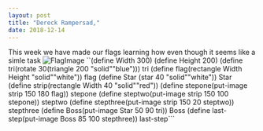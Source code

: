 ```yaml
---
layout: post
title: "Dereck Rampersad,"
date: 2018-12-14
---
```

This week we have made our flags learning how even though it seems like a simle task 
![FlagImage](/images/flagv2.png)
``(define Width 300)
(define Height 200)
(define tri(rotate 30(triangle 200 "solid""blue")))
tri
(define flag(rectangle Width Height "solid""white"))
flag
(define Star (star 40 "solid""white"))
Star
(define strip(rectangle Width 40 "solid""red"))
(define stepone(put-image strip 150 180 flag))
stepone
(define steptwo(put-image strip 150 100 stepone))
steptwo
(define stepthree(put-image strip 150 20 steptwo))
stepthree
(define Boss(put-image Star 50 90 tri))
Boss
(define last-step(put-image Boss 85 100 stepthree))
last-step```

